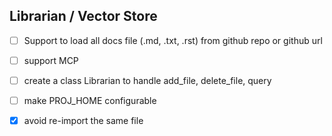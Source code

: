 ## Librarian / Vector Store
- [ ] Support to load all docs file (.md, .txt, .rst) from github repo or github url
- [ ] support MCP
- [ ] create a class Librarian to handle add_file, delete_file, query
- [ ] make PROJ_HOME configurable
- [x] avoid re-import the same file

